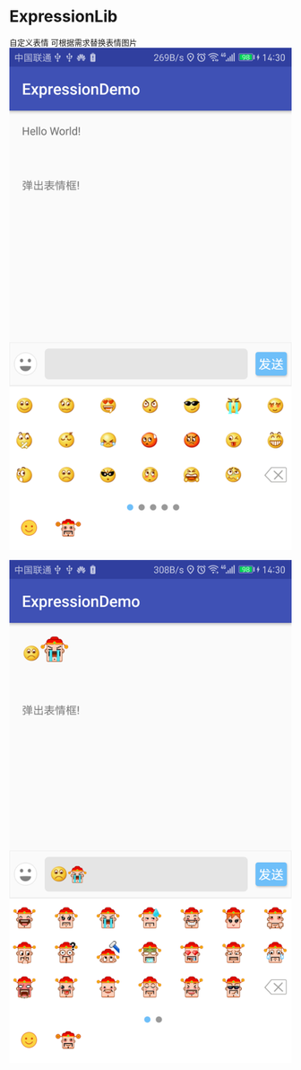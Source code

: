 # ExpressionLib
自定义表情
可根据需求替换表情图片
![iamge](https://github.com/lgGuo/ExpressionLib/blob/master/screens/screenshot_1.png)

![iamge](https://github.com/lgGuo/ExpressionLib/blob/master/screens/screenshot_2.png)
